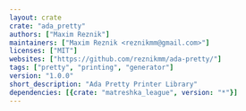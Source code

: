 ```yaml
---
layout: crate
crate: "ada_pretty"
authors: ["Maxim Reznik"]
maintainers: ["Maxim Reznik <reznikmm@gmail.com>"]
licenses: ["MIT"]
websites: ["https://github.com/reznikmm/ada-pretty/"]
tags: ["pretty", "printing", "generator"]
version: "1.0.0"
short_description: "Ada Pretty Printer Library"
dependencies: [{crate: "matreshka_league", version: "*"}]
---
```



